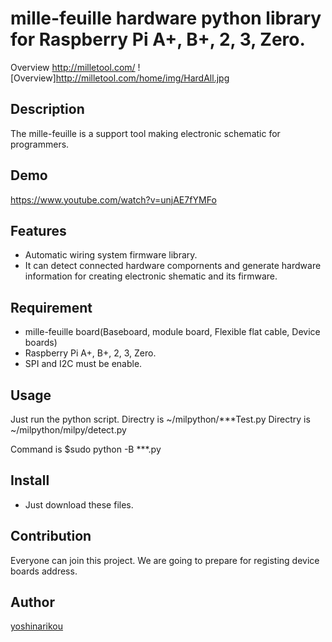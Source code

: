 mille-feuille hardware python library for Raspberry Pi A+, B+, 2, 3, Zero.
====
Overview
http://milletool.com/
![Overview]http://milletool.com/home/img/HardAll.jpg


## Description
The mille-feuille is a support tool making electronic schematic for programmers.

## Demo
https://www.youtube.com/watch?v=unjAE7fYMFo

## Features
- Automatic wiring system firmware library.
- It can detect connected hardware compornents and generate hardware information for creating electronic shematic and its firmware.

## Requirement
- mille-feuille board(Baseboard, module board, Flexible flat cable, Device boards)
- Raspberry Pi A+, B+, 2, 3, Zero.
- SPI and I2C must be enable.

## Usage
Just run the python script.
Directry is ~/milpython/***Test.py 
Directry is ~/milpython/milpy/detect.py 

Command is $sudo python -B ***.py

## Install
- Just download these files. 

## Contribution
Everyone can join this project.
We are going to prepare for registing device boards address.

## Author

[yoshinarikou](https://github.com/yoshinarikou)
